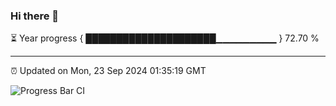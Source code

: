 ### Hi there 👋

⏳ Year progress { █████████████████████▁▁▁▁▁▁▁▁▁ } 72.70 %

---

⏰ Updated on Mon, 23 Sep 2024 01:35:19 GMT

![Progress Bar CI](https://github.com/liununu/liununu/workflows/Progress%20Bar%20CI/badge.svg)
